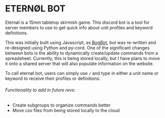 # ETERNØL BOT
Eternøl is a 15mm tabletop skirmish game. This discord bot is a tool for server members to use to get quick info about unit profiles and keyword definitions. 

This was initially built using Javascript, as [BogBot](https://github.com/kyebrowning/BogBot), but was re-written and re-designed using Python and py-cord. One of the significant changes between bots is the ability to dynamically create/update commands from a spreadsheet. Currently, this is being stored locally, but I have plans to move it onto a shared server that will also populate information on the website.

To call eternøl bot, users can simply use `/` and type in either a unit name or keyword to receive their profiles or definitions. 

###### Functionality to add in future revs:
- Create subgroups to organize commands better
- Move csv files from being stored locally to the cloud


